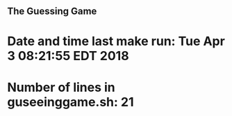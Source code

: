 ## The Guessing Game

# Date and time last make run: Tue Apr  3 08:21:55 EDT 2018

# Number of lines in guseeinggame.sh:       21


